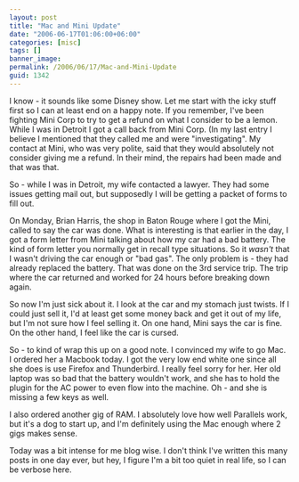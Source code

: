 ```yaml
---
layout: post
title: "Mac and Mini Update"
date: "2006-06-17T01:06:00+06:00"
categories: [misc]
tags: []
banner_image: 
permalink: /2006/06/17/Mac-and-Mini-Update
guid: 1342
---
```


I know - it sounds like some Disney show. Let me start with the icky stuff first so I can at least end on a happy note. If you remember, I've been fighting Mini Corp to try to get a refund on what I consider to be a lemon. While I was in Detroit I got a call back from Mini Corp. (In my last entry I believe I mentioned that they called me and were "investigating". My contact at Mini, who was very polite, said that they would absolutely not consider giving me a refund. In their mind, the repairs had been made and that was that.

So - while I was in Detroit, my wife contacted a lawyer. They had some issues getting mail out, but supposedly I will be getting a packet of forms to fill out.

On Monday, Brian Harris, the shop in Baton Rouge where I got the Mini, called to say the car was done. What is interesting is that earlier in the day, I got a form letter from Mini talking about how my car had a bad battery. The kind of form letter you normally get in recall type situations. So it <i>wasn't</i> that I wasn't driving the car enough or "bad gas". The only problem is - they had already replaced the battery. That was done on the 3rd service trip. The trip where the car returned and worked for 24 hours before breaking down again.

So now I'm just sick about it. I look at the car and my stomach just twists. If I could just sell it, I'd at least get some money back and get it out of my life, but I'm not sure how I feel selling it. On one hand, Mini says the car is fine. On the other hand, I feel like the car is cursed. 

So - to kind of wrap this up on a good note. I convinced my wife to go Mac. I ordered her a Macbook today. I got the very low end white one since all she does is use Firefox and Thunderbird. I really feel sorry for her. Her old laptop was so bad that the battery wouldn't work, and she has to hold the plugin for the AC power to even flow into the machine. Oh - and she is missing a few keys as well. 

I also ordered another gig of RAM. I absolutely love how well Parallels work, but it's a dog to start up, and I'm definitely using the Mac enough where 2 gigs makes sense. 

Today was a bit intense for me blog wise. I don't think I've written this many posts in one day ever, but hey, I figure I'm a bit too quiet in real life, so I can be verbose here.